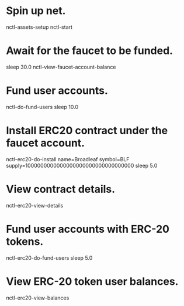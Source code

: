 # Spin up net.
nctl-assets-setup
nctl-start

# Await for the faucet to be funded.
sleep 30.0
nctl-view-faucet-account-balance

# Fund user accounts.
nctl-do-fund-users
sleep 10.0

# Install ERC20 contract under the faucet account.
nctl-erc20-do-install name=Broadleaf symbol=BLF supply=1000000000000000000000000000000000
sleep 5.0

# View contract details.
nctl-erc20-view-details

# Fund user accounts with ERC-20 tokens.
nctl-erc20-do-fund-users
sleep 5.0

# View ERC-20 token user balances.
nctl-erc20-view-balances
